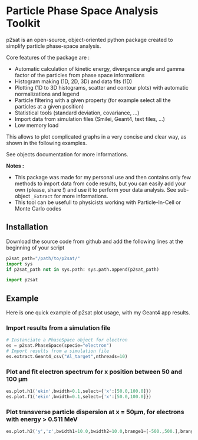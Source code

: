 # Particle Phase Space Analysis Toolkit

p2sat is an open-source, object-oriented python package created to simplify particle phase-space analysis.

Core features of the package are :
- Automatic calculation of kinetic energy, divergence angle and gamma factor of the particles from phase space informations
- Histogram making (1D, 2D, 3D) and data fits (1D)
- Plotting (1D to 3D histograms, scatter and contour plots) with automatic normalizations and legend
- Particle filtering with a given property (for example select all the particles at a given position)
- Statistical tools (standard deviation, covariance, ...)
- Import data from simulation files (Smilei, Geant4, text files, ...)
- Low memory load

This allows to plot complicated graphs in a very concise and clear way, as shown in the following examples.

See objects documentation for more informations.

**Notes :**
- This package was made for my personal use and then contains only few methods to import data from code results, but you can easily add your own (please, share !) and use it to perform your data analysis. See sub-object ``_Extract`` for more informations.
- This tool can be usefull to physicists working with Particle-In-Cell or Monte Carlo codes

## Installation

Download the source code from github and add the following lines at the beginning of your script

```python
p2sat_path="/path/to/p2sat/"
import sys
if p2sat_path not in sys.path: sys.path.append(p2sat_path)

import p2sat
```

## Example

Here is one quick example of p2sat plot usage, with my Geant4 app results.

### Import results from a simulation file
```python
# Instanciate a PhaseSpace object for electron
es = p2sat.PhaseSpace(specie="electron")
# Import results from a simulation file
es.extract.Geant4_csv("Al_target",nthreads=10)
```

### Plot and fit electron spectrum for x position between 50 and 100 µm
```python
es.plot.h1('ekin',bwidth=0.1,select={'x':[50.0,100.0]})
es.plot.f1('ekin',bwidth=0.1,select={'x':[50.0,100.0]})
```

### Plot transverse particle dispersion at x = 50µm, for electrons with energy > 0.511 MeV
```python
es.plot.h2('y','z',bwidth1=10.0,bwidth2=10.0,brange1=[-500.,500.],brange2=[-500.,500.],select={'x':50,'ekin':[0.511,None]})
```
